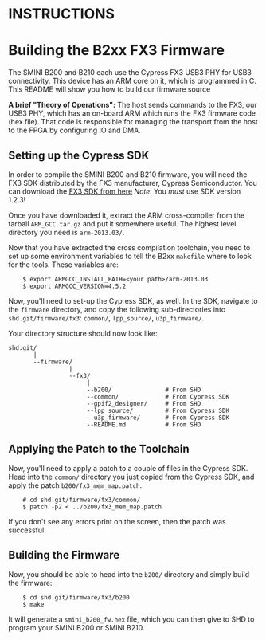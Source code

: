 INSTRUCTIONS
================================

# Building the B2xx FX3 Firmware

The SMINI B200 and B210 each use the Cypress FX3 USB3 PHY for USB3 connectivity.
This device has an ARM core on it, which is programmed in C. This README will
show you how to build our firmware source

**A brief "Theory of Operations":**
The host sends commands to the FX3, our USB3 PHY, which has an on-board ARM
which runs the FX3 firmware code (hex file). That code is responsible for
managing the transport from the host to the FPGA by configuring IO and DMA.

## Setting up the Cypress SDK

In order to compile the SMINI B200 and B210 firmware, you will need the FX3 SDK
distributed by the FX3 manufacturer, Cypress Semiconductor. You can download the
[FX3 SDK from here](http://www.cypress.com/documentation/software-and-drivers/ez-usb-fx3-sdk-archives)
*Note*: You *must* use SDK version 1.2.3!

Once you have downloaded it, extract the ARM cross-compiler from the tarball
`ARM_GCC.tar.gz` and put it somewhere useful. The highest level directory you
need is `arm-2013.03/`.

Now that you have extracted the cross compilation toolchain, you need to set up
some environment variables to tell the B2xx `makefile` where to look for the
tools. These variables are:

```
    $ export ARMGCC_INSTALL_PATH=<your path>/arm-2013.03
    $ export ARMGCC_VERSION=4.5.2
```

Now, you'll need to set-up the Cypress SDK, as well. In the SDK, navigate to
the `firmware` directory, and copy the following sub-directories into
`shd.git/firmware/fx3`: `common/`, `lpp_source/`, `u3p_firmware/`.

Your directory structure should now look like:

```
shd.git/
       |
       --firmware/
                 |
                 --fx3/
                      |
                      --b200/               # From SHD
                      --common/             # From Cypress SDK
                      --gpif2_designer/     # From SHD
                      --lpp_source/         # From Cypress SDK
                      --u3p_firmware/       # From Cypress SDK
                      --README.md           # From SHD
```


## Applying the Patch to the Toolchain

Now, you'll need to apply a patch to a couple of files in the Cypress SDK. Head
into the `common/` directory you just copied from the Cypress SDK, and apply the
patch `b200/fx3_mem_map.patch`.

```
    # cd shd.git/firmware/fx3/common/
    $ patch -p2 < ../b200/fx3_mem_map.patch
```

If you don't see any errors print on the screen, then the patch was successful.

## Building the Firmware

Now, you should be able to head into the `b200/` directory and simply build the
firmware:

```
    $ cd shd.git/firmware/fx3/b200
    $ make
```

It will generate a `smini_b200_fw.hex` file, which you can then give to SHD to
program your SMINI B200 or SMINI B210.

